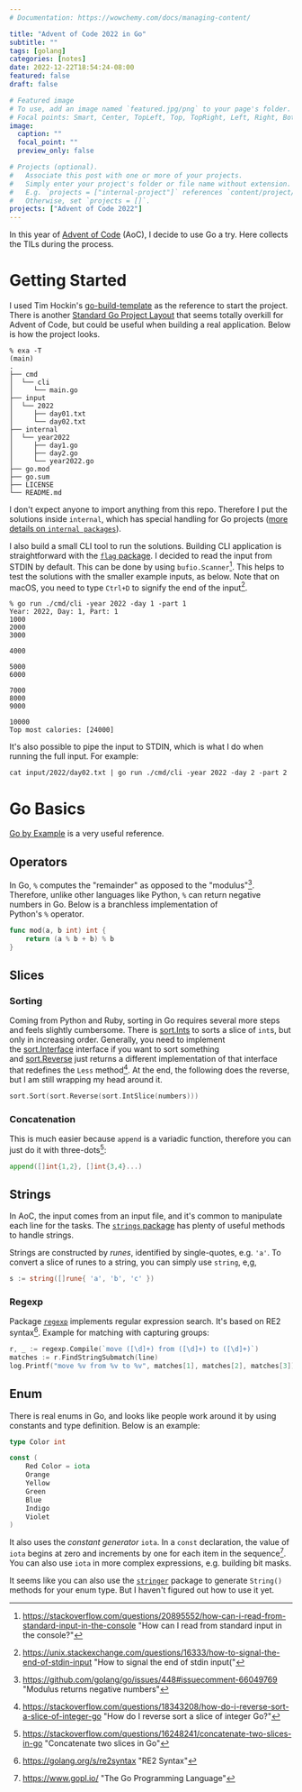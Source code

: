 ```yaml
---
# Documentation: https://wowchemy.com/docs/managing-content/

title: "Advent of Code 2022 in Go"
subtitle: ""
tags: [golang]
categories: [notes]
date: 2022-12-22T18:54:24-08:00
featured: false
draft: false

# Featured image
# To use, add an image named `featured.jpg/png` to your page's folder.
# Focal points: Smart, Center, TopLeft, Top, TopRight, Left, Right, BottomLeft, Bottom, BottomRight.
image:
  caption: ""
  focal_point: ""
  preview_only: false

# Projects (optional).
#   Associate this post with one or more of your projects.
#   Simply enter your project's folder or file name without extension.
#   E.g. `projects = ["internal-project"]` references `content/project/deep-learning/index.md`.
#   Otherwise, set `projects = []`.
projects: ["Advent of Code 2022"]
---
```


In this year of [Advent of Code](https://adventofcode.com/2022) (AoC), I decide to use Go a try. Here collects the TILs during the process.

<!--more-->

# Getting Started

I used Tim Hockin's [go-build-template](https://github.com/thockin/go-build-template) as the reference to start the project. There is another [Standard Go Project Layout](https://github.com/golang-standards/project-layout) that seems totally overkill for Advent of Code, but could be useful when building a real application. Below is how the project looks.

```shell
% exa -T                                                                                                                                                                                                                                                               (main)
.
├── cmd
│  └── cli
│     └── main.go
├── input
│  └── 2022
│     ├── day01.txt
│     └── day02.txt
├── internal
│  └── year2022
│     ├── day1.go
│     ├── day2.go
│     └── year2022.go
├── go.mod
├── go.sum
├── LICENSE
└── README.md
```

I don't expect anyone to import anything from this repo. Therefore I put the solutions inside `internal`, which has special handling for Go projects ([more details on `internal packages`](https://docs.google.com/document/d/1e8kOo3r51b2BWtTs_1uADIA5djfXhPT36s6eHVRIvaU/edit)).

I also build a small CLI tool to run the solutions. Building CLI application is straightforward with the [`flag` package](https://pkg.go.dev/flag). I decided to read the input from STDIN by default. This can be done by using `bufio.Scanner`[^1]. This helps to test the solutions with the smaller example inputs, as below. Note that on macOS, you need to type `Ctrl+D` to signify the end of the input[^2].

```shell
% go run ./cmd/cli -year 2022 -day 1 -part 1
Year: 2022, Day: 1, Part: 1
1000
2000
3000

4000

5000
6000

7000
8000
9000

10000
Top most calories: [24000]
```

It's also possible to pipe the input to STDIN, which is what I do when running the full input. For example:
```shell
cat input/2022/day02.txt | go run ./cmd/cli -year 2022 -day 2 -part 2
```

# Go Basics

[Go by Example](https://gobyexample.com/) is a very useful reference.

## Operators

In Go, `%` computes the "remainder" as opposed to the "modulus"[^5]. Therefore, unlike other languages like Python, `%` can return negative numbers in Go. Below is a branchless implementation of Python's `%` operator.

```go
func mod(a, b int) int {
    return (a % b + b) % b
}
```

## Slices

### Sorting

Coming from Python and Ruby, sorting in Go requires several more steps and feels slightly cumbersome. There is [sort.Ints](http://golang.org/pkg/sort/#Ints) to sorts a slice of `int`s, but only in increasing order. Generally, you need to implement the [sort.Interface](http://golang.org/pkg/sort/#Interface) interface if you want to sort something and [sort.Reverse](http://golang.org/pkg/sort/#Reverse) just returns a different implementation of that interface that redefines the `Less` method[^3]. At the end, the following does the reverse, but I am still wrapping my head around it.

```go
sort.Sort(sort.Reverse(sort.IntSlice(numbers)))
```

### Concatenation

This is much easier because `append` is a variadic function, therefore you can just do it with three-dots[^6]:

```go
append([]int{1,2}, []int{3,4}...)
```

## Strings

In AoC, the input comes from an input file, and it's common to manipulate each line for the tasks. The [`strings` package](https://pkg.go.dev/strings) has plenty of useful methods to handle strings.

Strings are constructed by *runes*, identified by single-quotes, e.g. `'a'`. To convert a slice of runes to a string, you can simply use `string`, e,g,

```go
s := string([]rune{ 'a', 'b', 'c' })
```

### Regexp

Package [`regexp`](https://pkg.go.dev/regexp) implements regular expression search. It's based on RE2 syntax[^7]. Example for matching with capturing groups:

```go
r, _ := regexp.Compile(`move ([\d]+) from ([\d]+) to ([\d]+)`)
matches := r.FindStringSubmatch(line)
log.Printf("move %v from %v to %v", matches[1], matches[2], matches[3])
```

## Enum

There is real enums in Go, and looks like people work around it by using constants and type definition. Below is an example:
```go
type Color int

const (
	Red Color = iota
	Orange
	Yellow
	Green
	Blue
	Indigo
	Violet
)
```

It also uses the *constant generator* `iota`. In a `const` declaration, the value of `iota` begins at zero and increments by one for each item in the sequence[^4]. You can also use `iota` in more complex expressions, e.g. building bit masks.

It seems like you can also use the [`stringer`](https://pkg.go.dev/golang.org/x/tools/cmd/stringer)  package to generate `String()` methods for your enum type. But I haven't figured out how to use it yet.

[^1]: https://stackoverflow.com/questions/20895552/how-can-i-read-from-standard-input-in-the-console "How can I read from standard input in the console?"
[^2]: https://unix.stackexchange.com/questions/16333/how-to-signal-the-end-of-stdin-input "How to signal the end of stdin input("
[^3]: https://stackoverflow.com/questions/18343208/how-do-i-reverse-sort-a-slice-of-integer-go "How do I reverse sort a slice of integer Go?"
[^4]: https://www.gopl.io/ "The Go Programming Language"
[^5]: https://github.com/golang/go/issues/448#issuecomment-66049769 "Modulus returns negative numbers"
[^6]: https://stackoverflow.com/questions/16248241/concatenate-two-slices-in-go "Concatenate two slices in Go"
[^7]: https://golang.org/s/re2syntax "RE2 Syntax"
